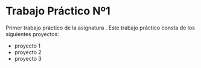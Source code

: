 # Trabajo Práctico Nº1

Primer trabajo práctico de la asignatura <Algoritmos y Estructuras de Datos>.
Este trabajo práctico consta de los siguientes proyectos:
  - proyecto 1
  - proyecto 2 
  - proyecto 3

